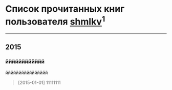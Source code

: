 # Список прочитанных книг пользователя [shmlkv](http://vk.com/id121935185)<sup>1</sup>
---

## 2015

### йййййййййййй
йййййййййййййййй
> [2015-01-01] 11111111



